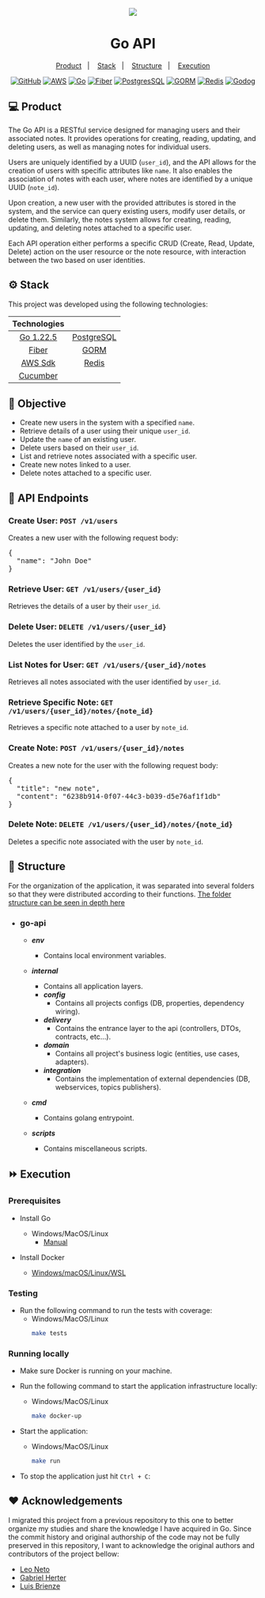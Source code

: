 <p align="center">
  <img src="https://capsule-render.vercel.app/api?type=waving&color=0ABAB5&height=260&section=header&text=GO%20Test%20Examples&fontSize=48&animation=fadeIn&fontAlignY=38&desc=By%20Luis%20Brienze&descAlignY=56&descAlign=50">
  <h1 align="center">Go API</h1>
</p>

<p align="center">
  <a href="#-product">Product</a>&nbsp;&nbsp;&nbsp;|&nbsp;&nbsp;&nbsp;
  <a href="#-stack">Stack</a>&nbsp;&nbsp;&nbsp;|&nbsp;&nbsp;&nbsp;
  <a href="#-structure">Structure</a>&nbsp;&nbsp;&nbsp;|&nbsp;&nbsp;&nbsp;
  <a href="#-execution">Execution</a>
</p> 

<p align="center">
  <a href="https://github.com/brienze1/go-api/tree/main"><img alt="GitHub" src="https://img.shields.io/badge/GitHub-181717?style=for-the-badge&logo=github&logoColor=white"></a>
  <a href="https://aws.github.io/aws-sdk-go-v2/docs/getting-started/"><img alt="AWS" src="https://img.shields.io/badge/AWS_SDK-232F3E?style=for-the-badge&logo=amazon-aws&logoColor=white"></a>
  <a href="https://go.dev"><img alt="Go" src="https://img.shields.io/badge/Go-00ADD8?style=for-the-badge&logo=Go&logoColor=blue"></a>
  <a href="https://docs.gofiber.io/"><img alt="Fiber" src="https://img.shields.io/badge/Fiber-6DB33F?style=for-the-badge"></a>
  <a href="https://www.postgresql.org/"><img alt="PostgresSQL" src="https://img.shields.io/badge/PostgreSQL-316192?style=for-the-badge&logo=postgresql&logoColor=white"></a>
  <a href="https://gorm.io/index.html/"><img alt="GORM" src="https://img.shields.io/badge/GORM-316192?style=for-the-badge&logo=go&logoColor=white"></a>
  <a href="https://redis.io/"><img alt="Redis" src="https://img.shields.io/badge/redis-DC382D?style=for-the-badge&logo=redis&logoColor=FFFFFF"></a>
  <a href="https://github.com/cucumber/godog"><img alt="Godog" src="https://img.shields.io/badge/Godog-32B643?style=for-the-badge&logo=cucumber&logoColor=white"></a>

</p>

<p align = "center">
</p>

## 💻 Product

<p>
The Go API is a RESTful service designed for managing users and their associated notes. It provides operations for creating, reading, updating, and deleting users, as well as managing notes for individual users.
</p>
<p>
Users are uniquely identified by a UUID (<code>user_id</code>), and the API allows for the creation of users with specific attributes like <code>name</code>. It also enables the association of notes with each user, where notes are identified by a unique UUID (<code>note_id</code>).
</p>
<p>
Upon creation, a new user with the provided attributes is stored in the system, and the service can query existing users, modify user details, or delete them. Similarly, the notes system allows for creating, reading, updating, and deleting notes attached to a specific user.
</p>
<p>
Each API operation either performs a specific CRUD (Create, Read, Update, Delete) action on the user resource or the note resource, with interaction between the two based on user identities.
</p>

## ⚙ Stack

This project was developed using the following technologies:

|                             Technologies                             |                                           |
|:--------------------------------------------------------------------:|:-----------------------------------------:|
|                     [Go 1.22.5](https://go.dev/)                     | [PostgreSQL](https://www.postgresql.org/) |  
|                  [Fiber](https://docs.gofiber.io/)                   |    [GORM](https://gorm.io/index.html/)    | 
| [AWS Sdk](https://aws.github.io/aws-sdk-go-v2/docs/getting-started/) |        [Redis](https://redis.io/)         |                                                      
|            [Cucumber](https://github.com/cucumber/godog)             |                                           |

## 🎯 Objective

<ul>
  <li>Create new users in the system with a specified <code>name</code>.</li>
  <li>Retrieve details of a user using their unique <code>user_id</code>.</li>
  <li>Update the <code>name</code> of an existing user.</li>
  <li>Delete users based on their <code>user_id</code>.</li>
  <li>List and retrieve notes associated with a specific user.</li>
  <li>Create new notes linked to a user.</li>
  <li>Delete notes attached to a specific user.</li>
</ul>

## 🌌 API Endpoints

<h3>Create User: <code>POST /v1/users</code></h3>
<p>Creates a new user with the following request body:</p>
<pre>
{
  "name": "John Doe"
}
</pre>

<h3>Retrieve User: <code>GET /v1/users/{user_id}</code></h3>
<p>Retrieves the details of a user by their <code>user_id</code>.</p>

<h3>Delete User: <code>DELETE /v1/users/{user_id}</code></h3>
<p>Deletes the user identified by the <code>user_id</code>.</p>

<h3>List Notes for User: <code>GET /v1/users/{user_id}/notes</code></h3>
<p>Retrieves all notes associated with the user identified by <code>user_id</code>.</p>

<h3>Retrieve Specific Note: <code>GET /v1/users/{user_id}/notes/{note_id}</code></h3>
<p>Retrieves a specific note attached to a user by <code>note_id</code>.</p>

<h3>Create Note: <code>POST /v1/users/{user_id}/notes</code></h3>
<p>Creates a new note for the user with the following request body:</p>
<pre>
{
  "title": "new note",
  "content": "6238b914-0f07-44c3-b039-d5e76af1f1db"
}
</pre>

<h3>Delete Note: <code>DELETE /v1/users/{user_id}/notes/{note_id}</code></h3>
<p>Deletes a specific note associated with the user by <code>note_id</code>.</p>

## 🌌 Structure

For the organization of the application, it was separated into several folders so that they were distributed according
to their functions.
[The folder structure can be seen in depth here](https://github.com/golang-standards/project-layout)

- ### **go-api**

    - ***env***
        - Contains local environment variables.

    - ***internal***
        - Contains all application layers.
        - ***config***
            - Contains all projects configs (DB, properties, dependency wiring).
        - ***delivery***
            - Contains the entrance layer to the api (controllers, DTOs, contracts, etc...).
        - ***domain***
            - Contains all project's business logic (entities, use cases, adapters).
        - ***integration***
            - Contains the implementation of external dependencies (DB, webservices, topics publishers).

    - ***cmd***
        - Contains golang entrypoint.

    - ***scripts***
        - Contains miscellaneous scripts.

## ⏩ Execution

### Prerequisites

- Install Go

    - Windows/MacOS/Linux
        - [Manual](https://go.dev/doc/install)
- Install Docker
    - [Windows/macOS/Linux/WSL](https://www.docker.com/get-started/)

### Testing

- Run the following command to run the tests with coverage:
    - Windows/MacOS/Linux
      ```bash
      make tests
      ```

### Running locally

- Make sure Docker is running on your machine.
- Run the following command to start the application infrastructure locally:
    - Windows/MacOS/Linux
      ```bash
      make docker-up
      ```
- Start the application:
    - Windows/MacOS/Linux
      ```bash
      make run
      ```

- To stop the application just hit `Ctrl + C`:

## ❤️ Acknowledgements

I migrated this project from a previous repository to this one to better organize my studies and share the knowledge I have acquired in Go. 
Since the commit history and original authorship of the code may not be fully preserved in this repository, I want to acknowledge the original authors and contributors of the project bellow:
- [Leo Neto](https://github.com/cleopatrio)
- [Gabriel Herter](https://github.com/GabiHert)
- [Luis Brienze](https://github.com/brienze1)
